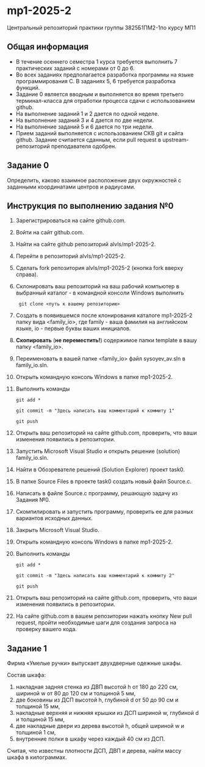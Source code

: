 # mp1-2025-2
Центральный репозиторий практики группы 3825Б1ПМ2-1по курсу МП1

## Общая информация

- В течение осеннего семестра 1 курса требуется выполнить 7 практических заданий с номерами от 0 до 6.
- Во всех заданиях предполагается разработка программы на языке программирования С. В заданиях 5, 6 требуется разработка функций.
- Задание 0 является вводным и выполняется во время третьего терминал-класса для отработки процесса сдачи с использованием github.
- На выполнение заданий 1 и 2 дается по одной неделе.
- На выполнение заданий 3 и 4 дается по две недели.
- На выполнение заданий 5 и 6 дается по три недели.
- Прием заданий выполняется с использованием СКВ git и сайта github. Задание считается сданным, если pull request в upstream-репозиторий  преподавателя одобрен.

## Задание 0

Определить, каково взаимное расположение двух окружностей с заданными координатами центров и радиусами.

## Инструкция по выполнению задания №0

1. Зарегистрироваться на сайте github.com.

2. Войти на сайт github.com.

3. Найти на сайте github репозиторий alvls/mp1-2025-2.

4. Перейти в репозиторий alvls/mp1-2025-2.

5. Сделать fork репозитория alvls/mp1-2025-2 (кнопка fork вверху справа).

6. Склонировать ваш репозиторий на ваш рабочий компьютер в выбранный каталог - в командной консоли Windows выполнить

   ```
    git clone <путь к вашему репозиторию>
   ```

7. Создать в появившемся после клонирования каталоге mp1-2025-2 папку вида <family_io>, где family - ваша фамилия на английском языке,  io - первые буквы ваших инициалов.

8. **Скопировать** (**не переместить!**) содержимое папки template в вашу папку <family_io>.

9. Переименовать в вашей папке <family_io> файл sysoyev_av.sln в family_io.sln.

10. Открыть командную консоль Windows в папке mp1-2025-2.

11. Выполнить команды

    ```
    git add *
    
    git commit -m "Здесь написать ваш комментарий к коммиту 1" 
    
    git push
    ```

12. Открыть ваш репозиторий на сайте github.com, проверить, что ваши изменения появились в репозитории.

13. Запустить Microsoft Visual Studio и открыть решение (solution) family_io.sln.

14. Найти в Обозревателе решений (Solution Explorer) проект task0.

15. В папке Source Files в проекте task0 создать новый файл Source.c.

16. Написать в файле Source.c программу, решающую задачу из Задания №0.

17. Скомпилировать и запустить программу, проверить ее для разных вариантов исходных данных.

18. Закрыть Microsoft Visual Studio.

19. Открыть командную консоль Windows в папке mp1-2025-2.

20. Выполнить команды

    ```
    git add *
    
    git commit -m "Здесь написать ваш комментарий к коммиту 2" 
    
    git push
    ```

21. Открыть ваш репозиторий на сайте github.com, проверить, что ваши изменения появились в репозитории.

22. На сайте github.com в вашем репозитории нажать кнопку New pull  request, пройти необходимые шаги для создания запроса на проверку вашего кода.

## Задание 1

Фирма «Умелые ручки» выпускает двухдверные одежные шкафы.

Состав шкафа: 

1. накладная задняя стенка из ДВП высотой h от 180 до 220 см, шириной w от 80 до 120 см и толщиной 5 мм,
2. две боковины из ДСП высотой h, глубиной d от 50 до 90 см и толщиной 15 мм,
3. накладные верхняя и нижняя крышки из ДСП шириной w, глубиной d и толщиной 15 мм,
4. две накладные двери из дерева высотой h, общей шириной w и толщиной 1 см,
5. внутренние полки в шкафу через каждый 40 см из ДСП.

Считая, что известны плотности ДСП, ДВП и дерева, найти массу шкафа в килограммах.
